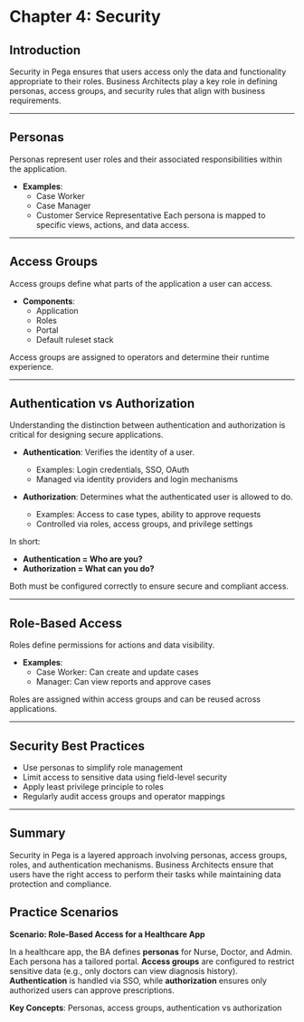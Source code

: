 # Chapter 4: Security

## Introduction
Security in Pega ensures that users access only the data and functionality appropriate to their roles. Business Architects play a key role in defining personas, access groups, and security rules that align with business requirements.

---

## Personas
Personas represent user roles and their associated responsibilities within the application.

- **Examples**:
    - Case Worker
    - Case Manager
    - Customer Service Representative
      Each persona is mapped to specific views, actions, and data access.

---

## Access Groups
Access groups define what parts of the application a user can access.

- **Components**:
    - Application
    - Roles
    - Portal
    - Default ruleset stack

Access groups are assigned to operators and determine their runtime experience.

---

## Authentication vs Authorization

Understanding the distinction between authentication and authorization is critical for designing secure applications.

- **Authentication**: Verifies the identity of a user.
    - Examples: Login credentials, SSO, OAuth
    - Managed via identity providers and login mechanisms

- **Authorization**: Determines what the authenticated user is allowed to do.
    - Examples: Access to case types, ability to approve requests
    - Controlled via roles, access groups, and privilege settings

In short:
- **Authentication = Who are you?**
- **Authorization = What can you do?**

Both must be configured correctly to ensure secure and compliant access.

---

## Role-Based Access
Roles define permissions for actions and data visibility.

- **Examples**:
    - Case Worker: Can create and update cases
    - Manager: Can view reports and approve cases

Roles are assigned within access groups and can be reused across applications.

---

## Security Best Practices
- Use personas to simplify role management
- Limit access to sensitive data using field-level security
- Apply least privilege principle to roles
- Regularly audit access groups and operator mappings

---

## Summary
Security in Pega is a layered approach involving personas, access groups, roles, and authentication mechanisms. Business Architects ensure that users have the right access to perform their tasks while maintaining data protection and compliance.

## Practice Scenarios

**Scenario: Role-Based Access for a Healthcare App**

In a healthcare app, the BA defines **personas** for Nurse, Doctor, and Admin. Each persona has a tailored portal. **Access groups** are configured to restrict sensitive data (e.g., only doctors can view diagnosis history). **Authentication** is handled via SSO, while **authorization** ensures only authorized users can approve prescriptions.

**Key Concepts**: Personas, access groups, authentication vs authorization
